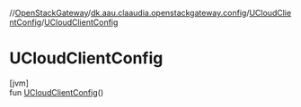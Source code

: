 //[OpenStackGateway](../../../index.md)/[dk.aau.claaudia.openstackgateway.config](../index.md)/[UCloudClientConfig](index.md)/[UCloudClientConfig](-u-cloud-client-config.md)

# UCloudClientConfig

[jvm]\
fun [UCloudClientConfig](-u-cloud-client-config.md)()
